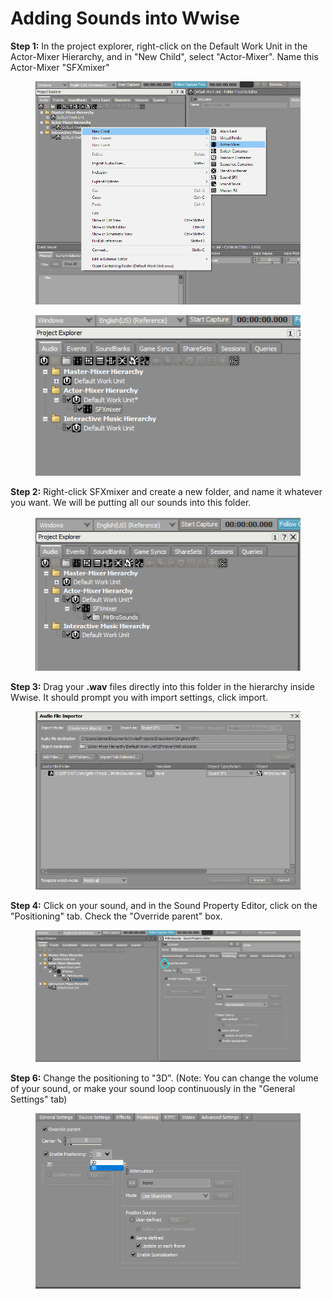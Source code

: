 # Adding Sounds into Wwise

**Step 1:** In the project explorer, right-click on the Default Work Unit in the Actor-Mixer Hierarchy, and in "New Child", select "Actor-Mixer". Name this Actor-Mixer "SFXmixer"

<figure><img src="../../.gitbook/assets/Capture2.PNG" alt=""><figcaption></figcaption></figure>

<figure><img src="../../.gitbook/assets/Capture3.PNG" alt=""><figcaption></figcaption></figure>

**Step 2:** Right-click SFXmixer and create a new folder, and name it whatever you want. We will be putting all our sounds into this folder.

<figure><img src="../../.gitbook/assets/Capture4.PNG" alt=""><figcaption></figcaption></figure>

**Step 3:** Drag your **.wav** files directly into this folder in the hierarchy inside Wwise. It should prompt you with import settings, click import.

<figure><img src="../../.gitbook/assets/Capture5.PNG" alt=""><figcaption></figcaption></figure>

**Step 4:** Click on your sound, and in the Sound Property Editor, click on the "Positioning" tab. Check the "Override parent" box.

<figure><img src="../../.gitbook/assets/Capture8.PNG" alt=""><figcaption></figcaption></figure>

**Step 6:** Change the positioning to "3D". (Note: You can change the volume of your sound, or make your sound loop continuously in the "General Settings" tab)

<figure><img src="../../.gitbook/assets/Capture9.PNG" alt=""><figcaption></figcaption></figure>
